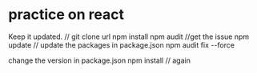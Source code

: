 # practice on react

Keep it updated.
//
git clone url
npm install
npm audit //get the issue
npm update // update the packages in package.json
npm audit fix --force

change the version in package.json
npm install // again

